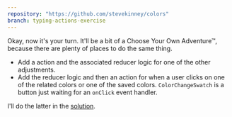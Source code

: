```yaml
---
repository: "https://github.com/stevekinney/colors"
branch: typing-actions-exercise
---
```


Okay, now it's your turn. It'll be a bit of a Choose Your Own Adventure™, because there are plenty of places to do the same thing.

* Add a action and the associated reducer logic for one of the other adjustments.
* Add the reducer logic and then an action for when a user clicks on one of the related colors or one of the saved colors. `ColorChangeSwatch` is a button just waiting for an `onClick` event handler.

I'll do the latter in the [solution](Typing%20actions%20and%20reducers,%20a%20solution.md).
